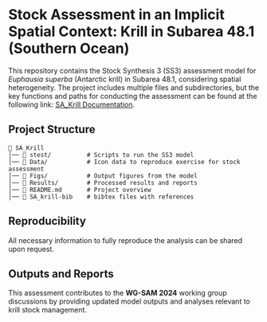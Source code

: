 # **Stock Assessment in an Implicit Spatial Context: Krill in Subarea 48.1 (Southern Ocean)**  

This repository contains the Stock Synthesis 3 (SS3) assessment model for *Euphausia superba* (Antarctic krill) in Subarea 48.1, considering spatial heterogeneity. The project includes multiple files and subdirectories, but the key functions and paths for conducting the assessment can be found at the following link: [SA_Krill Documentation](https://mauromardones.github.io/SA_Krill/).  

## **Project Structure**  

```
📂 SA_Krill  
│── 📂 stest/          # Scripts to run the SS3 model  
│── 📂 Data/           # Icon data to reproduce exercise for stock assessment  
│── 📂 Figs/           # Output figures from the model  
│── 📂 Results/        # Processed results and reports  
│── 📄 README.md       # Project overview    
│── 📄 SA_krill-bib    # bibtex files with references 
```  

## **Reproducibility**  

All necessary information to fully reproduce the analysis can be shared upon request.  

## **Outputs and Reports**  

This assessment contributes to the **WG-SAM 2024** working group discussions by providing updated model outputs and analyses relevant to krill stock management.  

